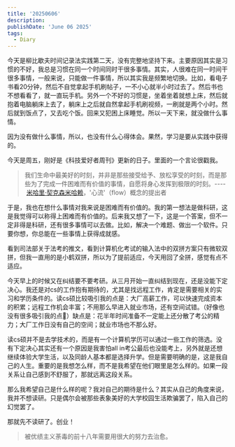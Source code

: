 ```yaml
---
title: '20250606'
description: 
publishDate: 'June 06 2025'
tags:
  - Diary
---
```


今天是柳比歇夫时间记录法实践第二天，没有完整地坚持下来。主要原因其实是习惯的不好，我总是习惯在同一个时间同时干很多事情。其实，人很难在同一时间干很多事情，一般来说，只能做一件事情，所以其实我是频繁地切换。比如，看电子书看20分钟，然后不自觉拿起手机刷帖子，一不小心就半小时过去了。然后书也不想看看了，就一直玩手机。另外一个不好的习惯是，坐着坐着就想上床，然后就抱着电脑躺床上去了，躺床上之后就自然拿起手机刷视频，一刷就是两个小时。然后就到饭点了，又去吃个饭。回来又犯困上床睡觉。所以一天下来，就没做什么事情。

因为没有做什么事情，所以，也没有什么心得体会。果然，学习是要从实践中获得的。

今天是周五，刚好是《科技爱好者周刊》更新的日子。里面的一个言论很戳我。

>我们生命中最美好的时刻，并非是那些接受给予、放松享受的时刻，而是那些为了完成一件困难而有价值的事情，自愿将身心发挥到极限的时刻。---- [米哈里·契克森米哈赖](https://terriblesoftware.org/2025/04/23/the-hidden-cost-of-ai-coding/)，'心流'（flow）概念的提出者

于是，我也在想什么事情对我来说是困难而有价值的。我的第一想法是做科研，这是我觉得可以称得上困难而有价值的。后来我又想了一下，这是一个答案，但不一定非得是科研，还有很多事情可以去做。比如，解决一个难题、做出一个软件。只要你想，你总能在一些事情上获得成就感。

看到司法部关于法考的推文，看到计算机化考试的输入法中的双拼方案只有微软双拼，但我一直用的是小鹤双拼，所以为了提前适应，今天用回了全拼，感觉有点不适应。

今天早上的时候又在纠结要不要考研。从三月开始一直纠结到现在，还是没能下定决心。我还是对cs的工作抱有期待的，尤其是找远程工作，肯定是需要相关的实习和学历条件的。读cs硕比较吸引我的点是：大厂高薪工作，可以快速完成资本的积累；远程工作机会丰富；不用那么早进入就业市场，还有空间试错。（好像也没有很多吸引我的点🤔）缺点是：花半年时间准备不一定能上还分散了考公的精力；大厂工作日没有自己的空间；就业市场也不那么好。

读cs硕并不是去学技术的，而是有一个计算机学历可以通过一些工作的筛选。没有下定决心其实还有一个原因是我害怕all in考公最后也没能考上，另外就是还想继续体验大学生活，以及同龄人基本都是选择升学。但是需要明确的是，这是我自己的人生。重要的是我想怎么样，而不是我希望在他们眼里是怎么样的。如果一段关系让自己感到不舒服了，那就远离这段关系。

那么我希望自己是什么样的呢？我对自己的期待是什么？其实从自己的角度来说，我并不想读研。只是偶尔会被那些表象美好的大学校园生活欺骗罢了，陷入自己的幻觉罢了。

那就先不读研了。创业！

>被优绩主义荼毒的前十八年需要用很大的努力去治愈。